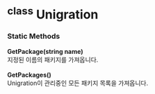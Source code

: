 <sup>class</sup> __Unigration__
====

### Static Methods

__GetPackage(string name)__<br>
지정된 이름의 패키지를 가져옵니다.
<br><br>
__GetPackages()__<br>
Unigration이 관리중인 모든 패키지 목록을 가져옵니다.
